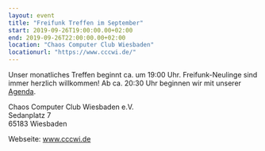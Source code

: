 ```yaml
---
layout: event
title: "Freifunk Treffen im September"
start: 2019-09-26T19:00:00.00+02:00
end: 2019-09-26T22:00:00.00+02:00
location: "Chaos Computer Club Wiesbaden"
locationurl: "https://www.cccwi.de/"
---
```


Unser monatliches Treffen beginnt ca. um 19:00 Uhr. Freifunk-Neulinge sind immer herzlich willkommen!
Ab ca. 20:30 Uhr beginnen wir mit unserer <a href="https://pad.freifunk-mwu.de/p/ffwi_treffen">Agenda</a>.

Chaos Computer Club Wiesbaden e.V.<br>
Sedanplatz 7<br>
65183 Wiesbaden

Webseite: <a href="https://www.cccwi.de">www.cccwi.de</a>
